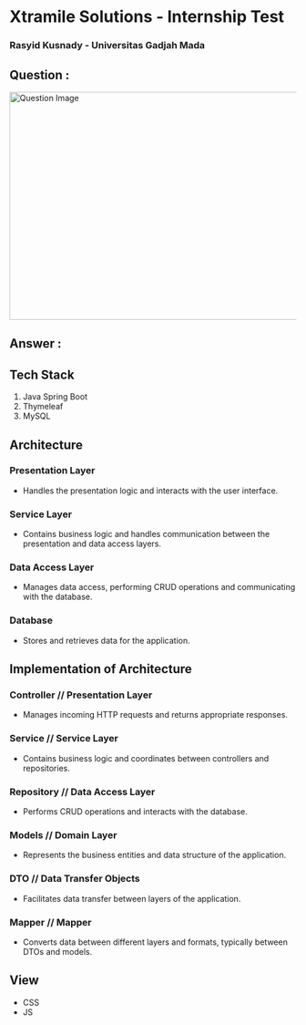 # Xtramile Solutions - Internship Test

### Rasyid Kusnady - Universitas Gadjah Mada

## Question :
<img src="https://drive.google.com/uc?export=view&id=1obVEMCh7YKN-STPRoAbFn0urt90Almuc" alt="Question Image" width="600" height="400">

## Answer :

## Tech Stack
1. Java Spring Boot
2. Thymeleaf
3. MySQL

## Architecture 

### Presentation Layer
- Handles the presentation logic and interacts with the user interface.

### Service Layer
- Contains business logic and handles communication between the presentation and data access layers.

### Data Access Layer
- Manages data access, performing CRUD operations and communicating with the database.

### Database
- Stores and retrieves data for the application.

## Implementation of Architecture

### Controller // Presentation Layer
- Manages incoming HTTP requests and returns appropriate responses.

### Service // Service Layer
- Contains business logic and coordinates between controllers and repositories.

### Repository // Data Access Layer
- Performs CRUD operations and interacts with the database.

### Models // Domain Layer
- Represents the business entities and data structure of the application.

### DTO // Data Transfer Objects
- Facilitates data transfer between layers of the application.

### Mapper // Mapper
- Converts data between different layers and formats, typically between DTOs and models.

## View
- CSS
- JS
